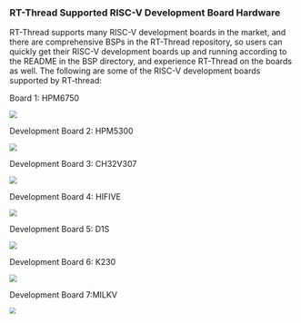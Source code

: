 ### RT-Thread Supported RISC-V Development Board Hardware

RT-Thread supports many RISC-V development boards in the market, and there are comprehensive BSPs in the RT-Thread repository, so users can quickly get their RISC-V development boards up and running according to the README in the BSP directory, and experience RT-Thread on the boards as well. The following are some of the RISC-V development boards supported by RT-thread:

Board 1: HPM6750

<img src="figures/HPM.png" style="zoom:80%;" />

Development Board 2: HPM5300

<img src="figures/HPM5300.png" style="zoom:80%;" />

Development Board 3: CH32V307

<img src="figures/CH32V307.png" style="zoom:80%;" />

Development Board 4: HIFIVE

<img src="figures/HIFIVE.png" style="zoom:80%;" />

Development Board 5: D1S

<img src="figures/D1S.png" style="zoom:80%;" />

Development Board 6: K230

<img src="figures/K210.png" style="zoom:80%;" />

Development Board 7:MILKV

<img src="figures/MILKV.png" style="zoom: 67%;" />